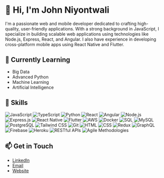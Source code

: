 # 👋 Hi, I'm John Niyontwali

I'm a passionate web and mobile developer dedicated to crafting high-quality, user-friendly applications. With a strong background in JavaScript, I specialize in building scalable web applications using technologies like Node.js, Express, React, and Angular. I also have experience in developing cross-platform mobile apps using React Native and Flutter.

## 🌱 Currently Learning
- Big Data
- Advanced Python
- Machine Learning
- Artificial Intelligence

## 🚀 Skills
![JavaScript](https://img.shields.io/badge/-JavaScript-yellow)
![TypeScript](https://img.shields.io/badge/-TypeScript-blue)
![Python](https://img.shields.io/badge/-Python-blue)
![React](https://img.shields.io/badge/-React-blue)
![Angular](https://img.shields.io/badge/-Angular-red)
![Node.js](https://img.shields.io/badge/-Node.js-green)
![Express.js](https://img.shields.io/badge/-Express.js-lightgrey)
![React Native](https://img.shields.io/badge/-React_Native-blue)
![Flutter](https://img.shields.io/badge/-Flutter-blue)
![AWS](https://img.shields.io/badge/-AWS-orange)
![Docker](https://img.shields.io/badge/-Docker-blue)
![SQL](https://img.shields.io/badge/-SQL-lightgrey)
![MySQL](https://img.shields.io/badge/-MySQL-blue)
![PostgreSQL](https://img.shields.io/badge/-PostgreSQL-blue)
![Tailwind CSS](https://img.shields.io/badge/-Tailwind_CSS-blue)
![Git](https://img.shields.io/badge/-Git-lightgrey)
![HTML](https://img.shields.io/badge/-HTML-orange)
![CSS](https://img.shields.io/badge/-CSS-blue)
![Redux](https://img.shields.io/badge/-Redux-purple)
![GraphQL](https://img.shields.io/badge/-GraphQL-pink)
![Firebase](https://img.shields.io/badge/-Firebase-yellow)
![Heroku](https://img.shields.io/badge/-Heroku-purple)
![RESTful APIs](https://img.shields.io/badge/-RESTful_APIs-green)
![Agile Methodologies](https://img.shields.io/badge/-Agile_Methodologies-blue)

## 📫 Get in Touch
- [LinkedIn](https://www.linkedin.com/in/john-niyontwali-816549111/)
- [Email](mailto:nijohn0006@gmail.com)
- [Website](https://nijohn.dev)
